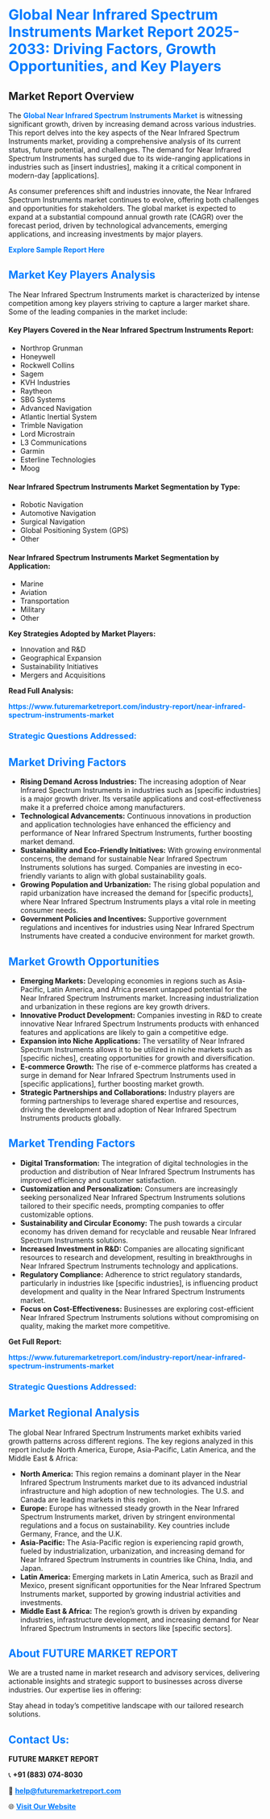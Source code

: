 <h1 style="color: #007BFF;">Global Near Infrared Spectrum Instruments Market Report 2025-2033: Driving Factors, Growth Opportunities, and Key Players</h1>

<section id="overview">
<h2>Market Report Overview</h2>
<p>The <a href="https://www.futuremarketreport.com/industry-report/near-infrared-spectrum-instruments-market" style="color: #007BFF; text-decoration: none;"><strong>Global Near Infrared Spectrum Instruments Market</strong></a> is witnessing significant growth, driven by increasing demand across various industries. This report delves into the key aspects of the Near Infrared Spectrum Instruments market, providing a comprehensive analysis of its current status, future potential, and challenges. The demand for Near Infrared Spectrum Instruments has surged due to its wide-ranging applications in industries such as [insert industries], making it a critical component in modern-day [applications].</p>
<p>As consumer preferences shift and industries innovate, the Near Infrared Spectrum Instruments market continues to evolve, offering both challenges and opportunities for stakeholders. The global market is expected to expand at a substantial compound annual growth rate (CAGR) over the forecast period, driven by technological advancements, emerging applications, and increasing investments by major players.</p>
</section>

<section id="overview">
<p><a href="https://www.futuremarketreport.com/request-sample/reportId=32566" style="color: #007BFF; text-decoration: none;"><strong>Explore Sample Report Here</strong></a></p>
</section>

<section id="key-players">
<h2 style="color: #007BFF;">Market Key Players Analysis</h2>
<p>The Near Infrared Spectrum Instruments market is characterized by intense competition among key players striving to capture a larger market share. Some of the leading companies in the market include:</p>
<h4>Key Players Covered in the Near Infrared Spectrum Instruments Report:</h4>
<ul><li>Northrop Grunman</li><li>Honeywell</li><li>Rockwell Collins</li><li>Sagem</li><li>KVH Industries</li><li>Raytheon</li><li>SBG Systems</li><li>Advanced Navigation</li><li>Atlantic Inertial System</li><li>Trimble Navigation</li><li>Lord Microstrain</li><li>L3 Communications</li><li>Garmin</li><li>Esterline Technologies</li><li>Moog</li></ul>
<h4>Near Infrared Spectrum Instruments Market Segmentation by Type:</h4>
<ul><li>Robotic Navigation</li><li>Automotive Navigation</li><li>Surgical Navigation</li><li>Global Positioning System (GPS)</li><li>Other</li></ul>

<h4>Near Infrared Spectrum Instruments Market Segmentation by Application:</h4>
<ul><li>Marine</li><li>Aviation</li><li>Transportation</li><li>Military</li><li>Other</li></ul>
<p><strong>Key Strategies Adopted by Market Players:</strong></p>
<ul>
<li>Innovation and R&D</li>
<li>Geographical Expansion</li>
<li>Sustainability Initiatives</li>
<li>Mergers and Acquisitions</li>
</ul>
</section>

<section>
<p><strong>Read Full Analysis: </strong></p><a href="https://www.futuremarketreport.com/industry-report/near-infrared-spectrum-instruments-market" style="color: #007BFF; text-decoration: none;"><strong>https://www.futuremarketreport.com/industry-report/near-infrared-spectrum-instruments-market</strong></a>
<h3 style="color: #007BFF;">Strategic Questions Addressed:</h3>
</section>

<section id="driving-factors">
<h2 style="color: #007BFF;">Market Driving Factors</h2>
<ul>
<li><strong>Rising Demand Across Industries:</strong> The increasing adoption of Near Infrared Spectrum Instruments in industries such as [specific industries] is a major growth driver. Its versatile applications and cost-effectiveness make it a preferred choice among manufacturers.</li>
<li><strong>Technological Advancements:</strong> Continuous innovations in production and application technologies have enhanced the efficiency and performance of Near Infrared Spectrum Instruments, further boosting market demand.</li>
<li><strong>Sustainability and Eco-Friendly Initiatives:</strong> With growing environmental concerns, the demand for sustainable Near Infrared Spectrum Instruments solutions has surged. Companies are investing in eco-friendly variants to align with global sustainability goals.</li>
<li><strong>Growing Population and Urbanization:</strong> The rising global population and rapid urbanization have increased the demand for [specific products], where Near Infrared Spectrum Instruments plays a vital role in meeting consumer needs.</li>
<li><strong>Government Policies and Incentives:</strong> Supportive government regulations and incentives for industries using Near Infrared Spectrum Instruments have created a conducive environment for market growth.</li>
</ul>
</section>

<section id="growth-opportunities">
<h2 style="color: #007BFF;">Market Growth Opportunities</h2>
<ul>
<li><strong>Emerging Markets:</strong> Developing economies in regions such as Asia-Pacific, Latin America, and Africa present untapped potential for the Near Infrared Spectrum Instruments market. Increasing industrialization and urbanization in these regions are key growth drivers.</li>
<li><strong>Innovative Product Development:</strong> Companies investing in R&D to create innovative Near Infrared Spectrum Instruments products with enhanced features and applications are likely to gain a competitive edge.</li>
<li><strong>Expansion into Niche Applications:</strong> The versatility of Near Infrared Spectrum Instruments allows it to be utilized in niche markets such as [specific niches], creating opportunities for growth and diversification.</li>
<li><strong>E-commerce Growth:</strong> The rise of e-commerce platforms has created a surge in demand for Near Infrared Spectrum Instruments used in [specific applications], further boosting market growth.</li>
<li><strong>Strategic Partnerships and Collaborations:</strong> Industry players are forming partnerships to leverage shared expertise and resources, driving the development and adoption of Near Infrared Spectrum Instruments products globally.</li>
</ul>
</section>

<section id="trending-factors">
<h2 style="color: #007BFF;">Market Trending Factors</h2>
<ul>
<li><strong>Digital Transformation:</strong> The integration of digital technologies in the production and distribution of Near Infrared Spectrum Instruments has improved efficiency and customer satisfaction.</li>
<li><strong>Customization and Personalization:</strong> Consumers are increasingly seeking personalized Near Infrared Spectrum Instruments solutions tailored to their specific needs, prompting companies to offer customizable options.</li>
<li><strong>Sustainability and Circular Economy:</strong> The push towards a circular economy has driven demand for recyclable and reusable Near Infrared Spectrum Instruments solutions.</li>
<li><strong>Increased Investment in R&D:</strong> Companies are allocating significant resources to research and development, resulting in breakthroughs in Near Infrared Spectrum Instruments technology and applications.</li>
<li><strong>Regulatory Compliance:</strong> Adherence to strict regulatory standards, particularly in industries like [specific industries], is influencing product development and quality in the Near Infrared Spectrum Instruments market.</li>
<li><strong>Focus on Cost-Effectiveness:</strong> Businesses are exploring cost-efficient Near Infrared Spectrum Instruments solutions without compromising on quality, making the market more competitive.</li>
</ul>
</section>

<section>
<p><strong>Get Full Report: </strong></p><a href="https://www.futuremarketreport.com/industry-report/near-infrared-spectrum-instruments-market" style="color: #007BFF; text-decoration: none;"><strong>https://www.futuremarketreport.com/industry-report/near-infrared-spectrum-instruments-market</strong></a>
<h3 style="color: #007BFF;">Strategic Questions Addressed:</h3>
</section>


<section id="regional-analysis">
<h2 style="color: #007BFF;">Market Regional Analysis</h2>
<p>The global Near Infrared Spectrum Instruments market exhibits varied growth patterns across different regions. The key regions analyzed in this report include North America, Europe, Asia-Pacific, Latin America, and the Middle East & Africa:</p>
<ul>
<li><strong>North America:</strong> This region remains a dominant player in the Near Infrared Spectrum Instruments market due to its advanced industrial infrastructure and high adoption of new technologies. The U.S. and Canada are leading markets in this region.</li>
<li><strong>Europe:</strong> Europe has witnessed steady growth in the Near Infrared Spectrum Instruments market, driven by stringent environmental regulations and a focus on sustainability. Key countries include Germany, France, and the U.K.</li>
<li><strong>Asia-Pacific:</strong> The Asia-Pacific region is experiencing rapid growth, fueled by industrialization, urbanization, and increasing demand for Near Infrared Spectrum Instruments in countries like China, India, and Japan.</li>
<li><strong>Latin America:</strong> Emerging markets in Latin America, such as Brazil and Mexico, present significant opportunities for the Near Infrared Spectrum Instruments market, supported by growing industrial activities and investments.</li>
<li><strong>Middle East & Africa:</strong> The region’s growth is driven by expanding industries, infrastructure development, and increasing demand for Near Infrared Spectrum Instruments in sectors like [specific sectors].</li>
</ul>
</section>

<footer>
<h2 style="color: #007BFF;">About FUTURE MARKET REPORT</h2>
<p>We are a trusted name in market research and advisory services, delivering actionable insights and strategic support to businesses across diverse industries. Our expertise lies in offering:</p>

<p>Stay ahead in today’s competitive landscape with our tailored research solutions.</p>

<h2 style="color: #007BFF;">Contact Us:</h2>
<p><strong>FUTURE MARKET REPORT</strong></p>
<p>📞 <strong>+91 (883) 074-8030</strong></p>
<p>📧 <strong><a href="mailto:help@futuremarketreport.com" style="color: #007BFF;">help@futuremarketreport.com</a></strong></p>
<p>🌐 <strong><a href="https://www.futuremarketreport.com/" style="color: #007BFF;">Visit Our Website</a></strong></p>
</footer>